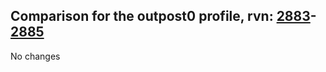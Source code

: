## Comparison for the outpost0 profile, rvn: [2883](https://github.com/PRO100KatYT/FortniteProfileRevisions/tree/main/profiles/outpost0/2883%20outpost0.json)-[2885](https://github.com/PRO100KatYT/FortniteProfileRevisions/tree/main/profiles/outpost0/2885%20outpost0.json)

No changes
